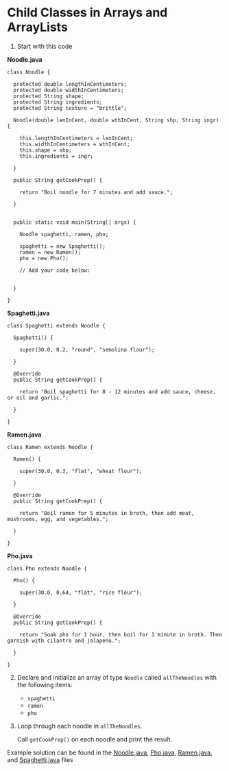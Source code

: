 # Child Classes in Arrays and ArrayLists

1. Start with this code

**Noodle.java**

```
class Noodle {
  
  protected double lengthInCentimeters;
  protected double widthInCentimeters;
  protected String shape;
  protected String ingredients;
  protected String texture = "brittle";
  
  Noodle(double lenInCent, double wthInCent, String shp, String ingr) {
    
    this.lengthInCentimeters = lenInCent;
    this.widthInCentimeters = wthInCent;
    this.shape = shp;
    this.ingredients = ingr;
    
  }
  
  public String getCookPrep() {
    
    return "Boil noodle for 7 minutes and add sauce.";
    
  }
  
  
  public static void main(String[] args) {
    
    Noodle spaghetti, ramen, pho;
    
    spaghetti = new Spaghetti();
    ramen = new Ramen();
    pho = new Pho();
    
    // Add your code below:
    
    
  }
  
}
```

**Spaghetti.java**

```
class Spaghetti extends Noodle {
  
  Spaghetti() {
    
  	super(30.0, 0.2, "round", "semolina flour");
    
  }
  
  @Override
  public String getCookPrep() {
    
    return "Boil spaghetti for 8 - 12 minutes and add sauce, cheese, or oil and garlic.";
    
  }
  
}
```

**Ramen.java**

```
class Ramen extends Noodle {
  
  Ramen() {
    
    super(30.0, 0.3, "flat", "wheat flour");
    
  }
  
  @Override
  public String getCookPrep() {
    
    return "Boil ramen for 5 minutes in broth, then add meat, mushrooms, egg, and vegetables.";
    
  }
  
}
```

**Pho.java**

```
class Pho extends Noodle {
  
  Pho() {
    
    super(30.0, 0.64, "flat", "rice flour");
    
  }
  
  @Override
  public String getCookPrep() {
    
    return "Soak pho for 1 hour, then boil for 1 minute in broth. Then garnish with cilantro and jalapeno.";
    
  }
  
}
```

2. Declare and initialize an array of type ```Noodle``` called ```allTheNoodles``` with the following items:

	- ```spaghetti```
	- ```ramen```
	- ```pho```

3. Loop through each noodle in ```allTheNoodles```.

	Call ```getCookPrep()``` on each noodle and print the result.


Example solution can be found in the [Noodle.java](https://github.com/keldavis/Java-Practice/blob/master/Foundations/9.%20Inheritance%20and%20Polymorphism/Child%20Classes%20in%20Arrays%20and%20ArrayLists/Noodle.java), [Pho.java](https://github.com/keldavis/Java-Practice/blob/master/Foundations/9.%20Inheritance%20and%20Polymorphism/Child%20Classes%20in%20Arrays%20and%20ArrayLists/Pho.java), [Ramen.java](https://github.com/keldavis/Java-Practice/blob/master/Foundations/9.%20Inheritance%20and%20Polymorphism/Child%20Classes%20in%20Arrays%20and%20ArrayLists/Ramen.java), and [Spaghetti.java](https://github.com/keldavis/Java-Practice/blob/master/Foundations/9.%20Inheritance%20and%20Polymorphism/Child%20Classes%20in%20Arrays%20and%20ArrayLists/Spaghetti.java) files